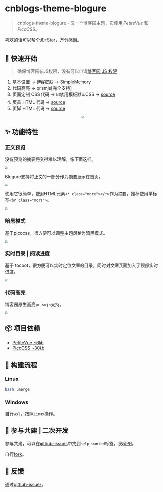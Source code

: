 # cnblogs-theme-blogure

> cnblogs-theme-blogure - 又一个博客园主题，它使用 *PetiteVue* 和 *PicoCSS*。

喜欢的话可以帮个点[⭐Star](https://github.com/zidft/cnblogs-theme-blogure)，万分感谢。

## 🚀 快速开始

> 确保博客园有JS权限，没有可以申请[博客园 JS 权限](https://i.cnblogs.com/settings)

1. 基本设置 -> 博客皮肤 -> SimpleMemory
1. 代码高亮 -> prismjs[完全支持]
1. 页面定制 CSS 代码 -> ☑️禁用模板默认CSS -> [source](https://github.com/zidft/cnblogs-theme-blogure/releases/download/v0.0.8/custom.css)
1. 页首 HTML 代码 -> [source](https://github.com/zidft/cnblogs-theme-blogure/releases/download/v0.0.8/page_begin.html)
1. 页脚 HTML 代码 -> [source](https://github.com/zidft/cnblogs-theme-blogure/releases/download/v0.0.8/page_end.html)

<span class="more"></span>

<div style="text-align:center">
<img src="https://img2023.cnblogs.com/blog/2555898/202301/2555898-20230125091544737-873550203.png" style="zoom:50%">
</div>

## ✨ 功能特性

### 正文预览

没有预览的摘要将变得难以理解，像下面这样。

<img src="https://camo.githubusercontent.com/9a9abef741d354c2d145e05e16698c66eb2450c512d6a5f67967ef02ec78f07f/68747470733a2f2f696d67323032332e636e626c6f67732e636f6d2f626c6f672f323535353839382f3230323330312f323535353839382d32303233303132353039313534343733372d3837333535303230332e706e67" style="zoom:50%">

Blogure支持将正文的一部分作为摘要展示在首页。

<img src="https://camo.githubusercontent.com/55031a35b55972cfc15c5f709a76ba62f830983683372f4bfdb7b0ec52ecce89/68747470733a2f2f696d67323032332e636e626c6f67732e636f6d2f626c6f672f323535353839382f3230323330312f323535353839382d32303233303132353038353832333732352d35383030373939382e706e67" style="zoom:50%">

使用它很简单，使用HTML元素`<* class="more"></*>`作为摘要，推荐使用单标签`<br class="more">`。

<img src="https://camo.githubusercontent.com/e313f24138ff4e895c99e7c9d0bf6b342545f6317bae1f3158b64004fc0bb325/68747470733a2f2f696d67323032332e636e626c6f67732e636f6d2f626c6f672f323535353839382f3230323330312f323535353839382d32303233303132353039303734383231372d3733313037323233322e706e67" style="zoom:50%">

### 暗黑模式

基于picocss，很方便可以调整主题风格为暗黑模式。

<img src="https://camo.githubusercontent.com/709f00f3a6d6c16069e3050d4bb5f559f0845228cbe26dffb746f6cf89974398/68747470733a2f2f696d67323032332e636e626c6f67732e636f6d2f626c6f672f323535353839382f3230323330312f323535353839382d32303233303132353039313135333836382d313539353635323636352e706e67" style="zoom:50%">

### 实时目录 | 阅读进度

基于 tocbot，很方便可以实时定位文章的目录，同时对文章页面加入了顶部实时进度。

<img src="https://camo.githubusercontent.com/b511cec2e03d6eff46f0ce1d4746d83e46debae0e348ee99127e94d5e9c8f571/68747470733a2f2f696d67323032332e636e626c6f67732e636f6d2f626c6f672f323535353839382f3230323330312f323535353839382d32303233303132353039313334373332352d313031343434393330332e706e67" style="zoom:50%">

### 代码高亮

博客园原生高亮`prismjs`支持。

<img src="https://camo.githubusercontent.com/832aadf63b65fc9af25b4721185b5d75b695bacb00381480c1abce0beab3ef42/68747470733a2f2f696d67323032332e636e626c6f67732e636f6d2f626c6f672f323535353839382f3230323330312f323535353839382d32303233303132353039313435313330342d313133353136313937322e706e67" style="zoom:50%">

## 📦 项目依赖

+ [PetiteVue ~6kb](https://github.com/vuejs/petite-vue)
+ [PicoCSS ~30kb](https://picocss.com/)

## 🔨 构建流程

### Linux

```sh
bash .merge
```

### Windows

自行`wsl`，按照`Linux`操作。

## 🎹 参与共建 | 二次开发

参与共建，可以在[github-issues](https://github.com/zidft/cnblogs-theme-blogure/issues)中找到`help wanted`标签，发起[PR](https://github.com/zidft/cnblogs-theme-blogure/compare)。

自行[fork](https://github.com/zidft/cnblogs-theme-blogure/fork)。

## 📝 反馈

通过[github-issues](https://github.com/zidft/cnblogs-theme-blogure/issues)。
